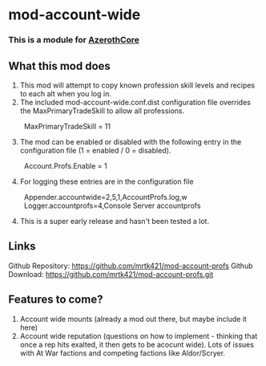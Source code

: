 # mod-account-wide

### This is a module for [AzerothCore](http://www.azerothcore.org)

## What this mod does

1. This mod will attempt to copy known profession skill levels and recipes to each alt when you log in.
2. The included mod-account-wide.conf.dist configuration file overrides the MaxPrimaryTradeSkill to allow all professions.
   
&nbsp;&nbsp;&nbsp;&nbsp;&nbsp;&nbsp;&nbsp;&nbsp;MaxPrimaryTradeSkill = 11

3. The mod can be enabled or disabled with the following entry in the configuration file (1 = enabled / 0 = disabled).

&nbsp;&nbsp;&nbsp;&nbsp;&nbsp;&nbsp;&nbsp;&nbsp;Account.Profs.Enable = 1

4. For logging these entries are in the configuration file

&nbsp;&nbsp;&nbsp;&nbsp;&nbsp;&nbsp;&nbsp;&nbsp;Appender.accountwide=2,5,1,AccountProfs.log,w<br>
&nbsp;&nbsp;&nbsp;&nbsp;&nbsp;&nbsp;&nbsp;&nbsp;Logger.accountprofs=4,Console Server accountprofs

4. This is a super early release and hasn't been tested a lot.

## Links

Github Repository:	https://github.com/mrtk421/mod-account-profs
Github Download:	https://github.com/mrtk421/mod-account-profs.git


## Features to come?

1.  Account wide mounts  (already a mod out there, but maybe include it here)
2.  Account wide reputation (questions on how to implement - thinking that once a rep hits exalted, it then gets to be acocunt wide). Lots of issues with At War factions and competing factions like Aldor/Scryer.
